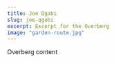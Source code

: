 ```yaml
---
title: Joe Qgabi
slug: joe-qgabi
excerpt: Excerpt for the Overberg
image: "garden-route.jpg"
---
```

Overberg content